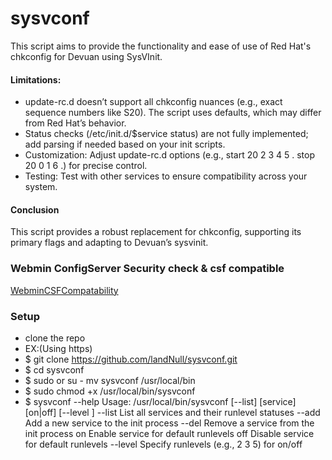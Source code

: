 # sysvconf
This script aims to provide the functionality and ease of use of Red Hat's chkconfig for Devuan using SysVInit.

#### Limitations:
- update-rc.d doesn’t support all chkconfig nuances (e.g., exact sequence numbers like S20). The script uses defaults, which may differ from Red Hat’s behavior.
- Status checks (/etc/init.d/$service status) are not fully implemented; add parsing if needed based on your init scripts.
- Customization: Adjust update-rc.d options (e.g., start 20 2 3 4 5 . stop 20 0 1 6 .) for precise control.
- Testing: Test with other services to ensure compatibility across your system.
#### Conclusion
This script provides a robust replacement for chkconfig, supporting its primary flags and adapting to Devuan’s sysvinit. 
### Webmin ConfigServer Security check & csf compatible
 [WebminCSFCompatability](WebminCSFCompatability.md)

### Setup
- clone the repo
- EX:(Using https) 
- $ git clone https://github.com/landNull/sysvconf.git
- $ cd sysvconf
- $ sudo or su - mv sysvconf /usr/local/bin
- $ sudo chmod +x /usr/local/bin/sysvconf
- $ sysvconf --help
Usage: /usr/local/bin/sysvconf [--list] [service] [on|off] [--level <levels>]
  --list           List all services and their runlevel statuses
  --add <service>  Add a new service to the init process
  --del <service>  Remove a service from the init process
  <service> on     Enable service for default runlevels
  <service> off    Disable service for default runlevels
  --level <levels> Specify runlevels (e.g., 2 3 5) for on/off
